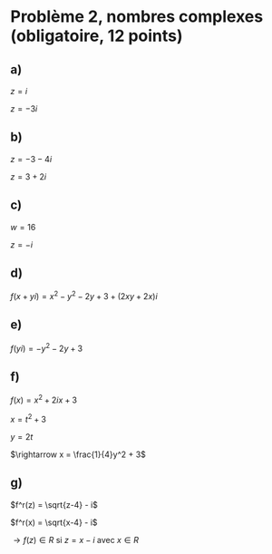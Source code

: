 # Problème 2, nombres complexes (obligatoire, 12 points)
## a)
$z = i$

$z = -3i$

## b)
$z = -3 -4i$

$z = 3 + 2i$

## c)
$w = 16$

$z = -i$

## d)
$f(x+yi) = x^2 - y^2 - 2y + 3 + (2xy + 2x)i$

## e)
$f(yi) = -y^2 -2y +3$

## f)
$f(x) = x^2 + 2ix +3$

$x = t^2 + 3$

$y = 2t$

$\rightarrow x = \frac{1}{4}y^2 + 3$

## g)
$f^r(z) = \sqrt{z-4} - i$

$f^r(x) = \sqrt{x-4} - i$

$\rightarrow f(z) \in R$ si $z = x - i$ avec $x \in R$